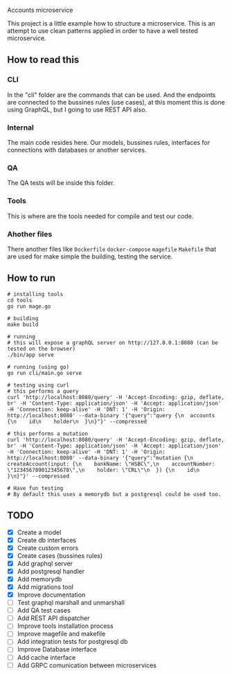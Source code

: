Accounts microservice

This project is a little example how to structure a microservice. This is an attempt to use clean patterns applied in order to have a well tested microservice. 

## How to read this

### CLI
In the "cli" folder are the commands that can be used. And the endpoints are connected to the bussines rules (use cases), at this moment this is done using GraphQL, but I going to use REST API also. 

### Internal
The main code resides here. Our models, bussines rules, interfaces for connections with databases or another services.  

### QA
The QA tests will be inside this folder.

### Tools
This is where are the tools needed for compile and test our code.

### Ahother files
There another files like `Dockerfile` `docker-compose` `magefile` `Makefile` that are used for make simple the building, testing the service.

## How to run
```
# installing tools
cd tools
go run mage.go

# building
make build

# running
# this will expose a graphQL server on http://127.0.0.1:8080 (can be tested on the browser)
./bin/app serve

# running (using go)
go run cli/main.go serve

# testing using curl
# this performs a query
curl 'http://localhost:8080/query' -H 'Accept-Encoding: gzip, deflate, br' -H 'Content-Type: application/json' -H 'Accept: application/json' -H 'Connection: keep-alive' -H 'DNT: 1' -H 'Origin: http://localhost:8080' --data-binary '{"query":"query {\n  accounts {\n    id\n    holder\n  }\n}"}' --compressed

# this performs a mutation
curl 'http://localhost:8080/query' -H 'Accept-Encoding: gzip, deflate, br' -H 'Content-Type: application/json' -H 'Accept: application/json' -H 'Connection: keep-alive' -H 'DNT: 1' -H 'Origin: http://localhost:8080' --data-binary '{"query":"mutation {\n  createAccount(input: {\n    bankName: \"HSBC\",\n    accountNumber: \"123456789012345678\",\n    holder: \"CRL\"\n  }) {\n    id\n  }\n}"}' --compressed

# Have fun testing
# By default this uses a memorydb but a postgresql could be used too.

```


## TODO
* [x] Create a model
* [x] Create db interfaces
* [x] Create custom errors
* [x] Create cases (bussines rules)
* [x] Add graphql server
* [x] Add postgresql handler
* [x] Add memorydb 
* [x] Add migrations tool
* [x] Improve documentation
* [ ] Test graphql marshall and unmarshall
* [ ] Add QA test cases
* [ ] Add REST API dispatcher
* [ ] Improve tools installation process
* [ ] Improve magefile and makefile
* [ ] Add integration tests for postgresql db
* [ ] Improve Database interface
* [ ] Add cache interface
* [ ] Add GRPC comunication between microservices
